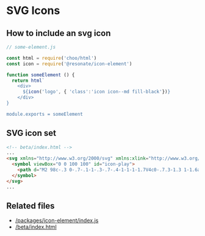 # SVG Icons

## How to include an svg icon

```js
// some-element.js

const html = require('choo/html')
const icon = require('@resonate/icon-element')

function someElement () {
  return html`
    <div>
      ${icon('logo', { 'class':'icon icon--md fill-black'})}
    </div>
}

module.exports = someElement

```

## SVG icon set

```html
<!-- beta/index.html -->
...
<svg xmlns="http://www.w3.org/2000/svg" xmlns:xlink="http://www.w3.org/1999/xlink" style="display:none" width="100" height="100">
  <symbol viewBox="0 0 100 100" id="icon-play">
    <path d="M2 98c-.3 0-.7-.1-1-.3-.7-.4-1-1-1-1.7V4c0-.7.3-1.3 1-1.6a2 2 0 0 1 2-.1l95.8 46c.8.3 1.2.9 1.2 1.7 0 .8-.4 1.4-1.2 1.8L3 97.8a4 4 0 0 1-1 .2z"/>
  </symbol>
</svg>
...
```

## Related files

- [/packages/icon-element/index.js](/packages/icon-element/index.js)
- [/beta/index.html](/beta/index.html)
